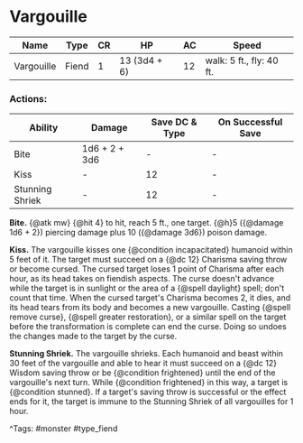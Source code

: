 # Vargouille

| Name | Type | CR | HP | AC | Speed |
|------|------|----|----|----|-------|
| Vargouille | Fiend | 1 | 13 (3d4 + 6) | 12 | walk: 5 ft., fly: 40 ft. |

### Actions:

| Ability | Damage | Save DC & Type | On Successful Save |
|---------|--------|----------------|--------------------|
| Bite | 1d6 + 2 + 3d6 | - | - |
| Kiss | - | 12 | - |
| Stunning Shriek | - | 12 | - |


**Bite.** {@atk mw} {@hit 4} to hit, reach 5 ft., one target. {@h}5 ({@damage 1d6 + 2}) piercing damage plus 10 ({@damage 3d6}) poison damage.

**Kiss.** The vargouille kisses one {@condition incapacitated} humanoid within 5 feet of it. The target must succeed on a {@dc 12} Charisma saving throw or become cursed. The cursed target loses 1 point of Charisma after each hour, as its head takes on fiendish aspects. The curse doesn't advance while the target is in sunlight or the area of a {@spell daylight} spell; don't count that time. When the cursed target's Charisma becomes 2, it dies, and its head tears from its body and becomes a new vargouille. Casting {@spell remove curse}, {@spell greater restoration}, or a similar spell on the target before the transformation is complete can end the curse. Doing so undoes the changes made to the target by the curse.

**Stunning Shriek.** The vargouille shrieks. Each humanoid and beast within 30 feet of the vargouille and able to hear it must succeed on a {@dc 12} Wisdom saving throw or be {@condition frightened} until the end of the vargouille's next turn. While {@condition frightened} in this way, a target is {@condition stunned}. If a target's saving throw is successful or the effect ends for it, the target is immune to the Stunning Shriek of all vargouilles for 1 hour.

^Tags: #monster #type_fiend